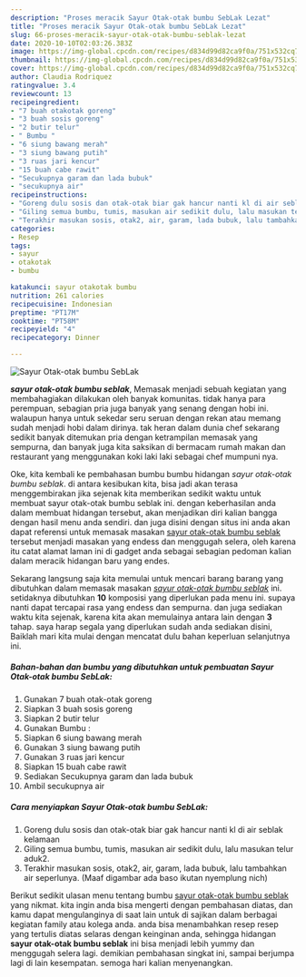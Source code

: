 ```yaml
---
description: "Proses meracik Sayur Otak-otak bumbu SebLak Lezat"
title: "Proses meracik Sayur Otak-otak bumbu SebLak Lezat"
slug: 66-proses-meracik-sayur-otak-otak-bumbu-seblak-lezat
date: 2020-10-10T02:03:26.383Z
image: https://img-global.cpcdn.com/recipes/d834d99d82ca9f0a/751x532cq70/sayur-otak-otak-bumbu-seblak-foto-resep-utama.jpg
thumbnail: https://img-global.cpcdn.com/recipes/d834d99d82ca9f0a/751x532cq70/sayur-otak-otak-bumbu-seblak-foto-resep-utama.jpg
cover: https://img-global.cpcdn.com/recipes/d834d99d82ca9f0a/751x532cq70/sayur-otak-otak-bumbu-seblak-foto-resep-utama.jpg
author: Claudia Rodriquez
ratingvalue: 3.4
reviewcount: 13
recipeingredient:
- "7 buah otakotak goreng"
- "3 buah sosis goreng"
- "2 butir telur"
- " Bumbu "
- "6 siung bawang merah"
- "3 siung bawang putih"
- "3 ruas jari kencur"
- "15 buah cabe rawit"
- "Secukupnya garam dan lada bubuk"
- "secukupnya air"
recipeinstructions:
- "Goreng dulu sosis dan otak-otak biar gak hancur nanti kl di air seblak kelamaan"
- "Giling semua bumbu, tumis, masukan air sedikit dulu, lalu masukan telur aduk2."
- "Terakhir masukan sosis, otak2, air, garam, lada bubuk, lalu tambahkan air seperlunya. (Maaf digambar ada baso ikutan nyemplung nich)"
categories:
- Resep
tags:
- sayur
- otakotak
- bumbu

katakunci: sayur otakotak bumbu 
nutrition: 261 calories
recipecuisine: Indonesian
preptime: "PT17M"
cooktime: "PT58M"
recipeyield: "4"
recipecategory: Dinner

---
```



![Sayur Otak-otak bumbu SebLak](https://img-global.cpcdn.com/recipes/d834d99d82ca9f0a/751x532cq70/sayur-otak-otak-bumbu-seblak-foto-resep-utama.jpg)

<b><i>sayur otak-otak bumbu seblak</i></b>, Memasak menjadi sebuah kegiatan yang membahagiakan dilakukan oleh banyak komunitas. tidak hanya para perempuan, sebagian pria juga banyak yang senang dengan hobi ini. walaupun hanya untuk sekedar seru seruan dengan rekan atau memang sudah menjadi hobi dalam dirinya. tak heran dalam dunia chef sekarang sedikit banyak ditemukan pria dengan ketrampilan memasak yang sempurna, dan banyak juga kita saksikan di bermacam rumah makan dan restaurant yang menggunakan koki laki laki sebagai chef mumpuni nya.



Oke, kita kembali ke pembahasan bumbu bumbu hidangan <i>sayur otak-otak bumbu seblak</i>. di antara kesibukan kita, bisa jadi akan terasa menggembirakan jika sejenak kita memberikan sedikit waktu untuk membuat sayur otak-otak bumbu seblak ini. dengan keberhasilan anda dalam membuat hidangan tersebut, akan menjadikan diri kalian bangga dengan hasil menu anda sendiri. dan juga disini dengan situs ini anda akan dapat referensi untuk memasak masakan <u>sayur otak-otak bumbu seblak</u> tersebut menjadi masakan yang endess dan menggugah selera, oleh karena itu catat alamat laman ini di gadget anda sebagai sebagian pedoman kalian dalam meracik hidangan baru yang endes.


Sekarang langsung saja kita memulai untuk mencari barang barang yang dibutuhkan dalam memasak masakan <u><i>sayur otak-otak bumbu seblak</i></u> ini. setidaknya dibutuhkan <b>10</b> komposisi yang diperlukan pada menu ini. supaya nanti dapat tercapai rasa yang endess dan sempurna. dan juga sediakan waktu kita sejenak, karena kita akan memulainya antara lain dengan <b>3</b> tahap. saya harap segala yang diperlukan sudah anda sediakan disini, Baiklah mari kita mulai dengan mencatat dulu bahan keperluan selanjutnya ini.

<!--inarticleads1-->

##### Bahan-bahan dan bumbu yang dibutuhkan untuk pembuatan Sayur Otak-otak bumbu SebLak:

1. Gunakan 7 buah otak-otak goreng
1. Siapkan 3 buah sosis goreng
1. Siapkan 2 butir telur
1. Gunakan  Bumbu :
1. Siapkan 6 siung bawang merah
1. Gunakan 3 siung bawang putih
1. Gunakan 3 ruas jari kencur
1. Siapkan 15 buah cabe rawit
1. Sediakan Secukupnya garam dan lada bubuk
1. Ambil secukupnya air




<!--inarticleads2-->

##### Cara menyiapkan Sayur Otak-otak bumbu SebLak:

1. Goreng dulu sosis dan otak-otak biar gak hancur nanti kl di air seblak kelamaan
1. Giling semua bumbu, tumis, masukan air sedikit dulu, lalu masukan telur aduk2.
1. Terakhir masukan sosis, otak2, air, garam, lada bubuk, lalu tambahkan air seperlunya. (Maaf digambar ada baso ikutan nyemplung nich)




Berikut sedikit ulasan menu tentang bumbu <u>sayur otak-otak bumbu seblak</u> yang nikmat. kita ingin anda bisa mengerti dengan pembahasan diatas, dan kamu dapat mengulanginya di saat lain untuk di sajikan dalam berbagai kegiatan family atau kolega anda. anda bisa menambahkan resep resep yang tertulis diatas selaras dengan keinginan anda, sehingga hidangan <b>sayur otak-otak bumbu seblak</b> ini bisa menjadi lebih yummy dan menggugah selera lagi. demikian pembahasan singkat ini, sampai berjumpa lagi di lain kesempatan. semoga hari kalian menyenangkan.
